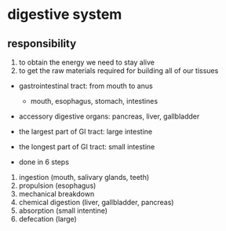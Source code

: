 # digestive system

## responsibility

1. to obtain the energy we need to stay alive
2. to get the raw materials required for building all of our tissues

- gastrointestinal tract: from mouth to anus
  - mouth, esophagus, stomach, intestines

- accessory digestive organs: pancreas, liver, gallbladder

- the largest part of GI tract: large intestine
- the longest part of GI tract: small intestine

* done in 6 steps

1. ingestion (mouth, salivary glands, teeth)
2. propulsion (esophagus)
3. mechanical breakdown
4. chemical digestion (liver, gallbladder, pancreas)
5. absorption (small intentine)
6. defecation (large)
